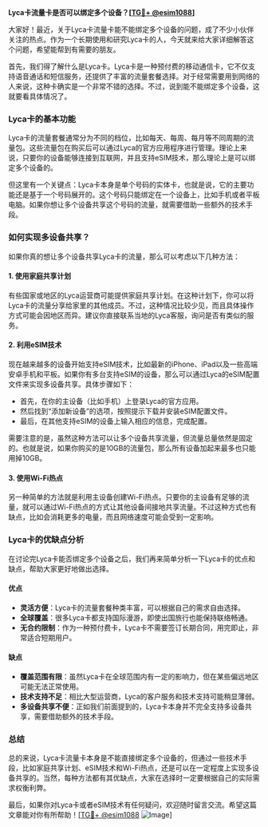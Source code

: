 **Lyca卡流量卡是否可以绑定多个设备？[[TG💪+ @esim1088](https://t.me/s/esim1088)]**

大家好！最近，关于Lyca卡流量卡能不能绑定多个设备的问题，成了不少小伙伴关注的热点。作为一个长期使用和研究Lyca卡的人，今天就来给大家详细解答这个问题，希望能帮到有需要的朋友。

首先，我们得了解什么是Lyca卡。Lyca卡是一种预付费的移动通信卡，它不仅支持语音通话和短信服务，还提供了丰富的流量套餐选择。对于经常需要用到网络的人来说，这种卡确实是一个非常不错的选择。不过，说到能不能绑定多个设备，这就要看具体情况了。

### Lyca卡的基本功能

Lyca卡的流量套餐通常分为不同的档位，比如每天、每周、每月等不同周期的流量包。这些流量包在购买后可以通过Lyca的官方应用程序进行管理。理论上来说，只要你的设备能够连接到互联网，并且支持eSIM技术，那么理论上是可以绑定多个设备的。

但这里有一个关键点：Lyca卡本身是单个号码的实体卡，也就是说，它的主要功能还是基于一个号码展开的。这个号码只能绑定在一个设备上，比如手机或者平板电脑。如果你想让多个设备共享这个号码的流量，就需要借助一些额外的技术手段。

### 如何实现多设备共享？

如果你真的想让多个设备共享Lyca卡的流量，那么可以考虑以下几种方法：

#### 1. 使用家庭共享计划

有些国家或地区的Lyca运营商可能提供家庭共享计划。在这种计划下，你可以将Lyca卡的流量分享给家里的其他成员。不过，这种情况比较少见，而且具体操作方式可能会因地区而异。建议你直接联系当地的Lyca客服，询问是否有类似的服务。

#### 2. 利用eSIM技术

现在越来越多的设备开始支持eSIM技术，比如最新的iPhone、iPad以及一些高端安卓手机和平板。如果你有多台支持eSIM的设备，那么可以通过Lyca的eSIM配置文件来实现多设备共享。具体步骤如下：

- 首先，在你的主设备（比如手机）上登录Lyca的官方应用。
- 然后找到“添加新设备”的选项，按照提示下载并安装eSIM配置文件。
- 最后，在其他支持eSIM的设备上输入相应的信息，完成配置。

需要注意的是，虽然这种方法可以让多个设备共享流量，但流量总量依然是固定的。也就是说，如果你购买的是10GB的流量包，那么所有设备加起来最多也只能用掉10GB。

#### 3. 使用Wi-Fi热点

另一种简单的方法就是利用主设备创建Wi-Fi热点。只要你的主设备有足够的流量，就可以通过Wi-Fi热点的方式让其他设备间接地共享流量。不过这种方式也有缺点，比如会消耗更多的电量，而且网络速度可能会受到一定影响。

### Lyca卡的优缺点分析

在讨论完Lyca卡能否绑定多个设备之后，我们再来简单分析一下Lyca卡的优点和缺点，帮助大家更好地做出选择。

#### 优点

- **灵活方便**：Lyca卡的流量套餐种类丰富，可以根据自己的需求自由选择。
- **全球覆盖**：很多Lyca卡都支持国际漫游，即使出国旅行也能保持联络畅通。
- **无合约限制**：作为一种预付费卡，Lyca卡不需要签订长期合同，用完即止，非常适合短期用户。

#### 缺点

- **覆盖范围有限**：虽然Lyca卡在全球范围内有一定的影响力，但在某些偏远地区可能无法正常使用。
- **技术支持不足**：相比大型运营商，Lyca的客户服务和技术支持可能稍显薄弱。
- **多设备共享不便**：正如我们前面提到的，Lyca卡本身并不完全支持多设备共享，需要借助额外的技术手段。

### 总结

总的来说，Lyca卡流量卡本身是不能直接绑定多个设备的，但通过一些技术手段，比如家庭共享计划、eSIM技术和Wi-Fi热点，还是可以在一定程度上实现多设备共享的。当然，每种方法都有其优缺点，大家在选择时一定要根据自己的实际需求权衡利弊。

最后，如果你对Lyca卡或者eSIM技术有任何疑问，欢迎随时留言交流。希望这篇文章能对你有所帮助！[[TG💪+ @esim1088](https://t.me/s/esim1088) ![Image](https://i.postimg.cc/4NQfJmqS/Snipaste-2025-05-13-00-14-12.png)]